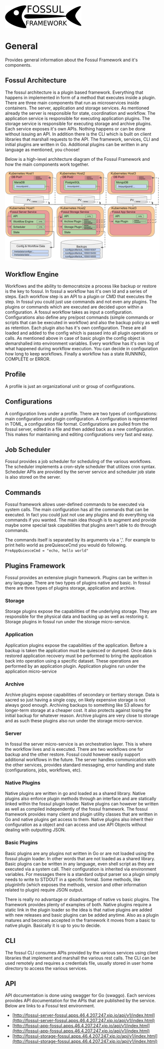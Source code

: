 ![](../images/fossul_logo.png)
# General
Provides general information about the Fossul Framework and it's components.

## Fossul Architecture
The fossul architecture is a plugin based framework. Everything that happens in implemented in form of a method that executes inside a plugin. There are three main components that run as microservices inside containers. The server, application and storage services. As mentioned already the server is responsible for state, coordination and workflow. The application service is responsible for executing application plugins. The storage service is responsible for executing storage and archive plugins. Each service exposes it's own APIs. Nothing happens or can be done without issuing an API. In addition there is the CLI which is built on client libraries that marshall requests to the API. The framework, services, CLI and initial plugins are written in Go. Additional plugins can be written in any language as mentioned, you choose!

Below is a high-level architecture diagram of the Fossul Framework and how the main components work together.

![](images/fossul_architecture_1.0.0.png)

## Workflow Engine
Workflows and the ability to democratoize a process like backup or restore is the key to fossul. In fossul a workflow has it's own Id and a series of steps. Each workflow step is an API to a plugin or CMD that executes the step. In fossul you could just use commands and not even any plugins. The plugins or commands which are executed are decided upon within a configuration. A fossul workflow takes as input a configuration. Configurations also define any pre/post commands (simple commands or scripts that can be executed in workflow) and also the backup policy as well as retention. Each plugin also has it's own configuration. These are all loaded and added to the config which is passed into all plugin operations or calls. As mentioned above in case of basic plugin the config object is demarshalled into environment variables. Every workflow has it's own log of what happened during workflow execution. You can decide in configuration how long to keep workflows. Finally a workflow has a state RUNNING, COMPLETE or ERROR.

## Profile
A profile is just an organizational unit or group of configurations.

## Configurations
A configuration lives under a profile. There are two types of configurations: main configuration and plugin configuration. A configuration is represented in TOML, a configuration file format. Configurations are pulled from the fossul server, edited in a file and then added back as a new configuration. This makes for maintaining and editing configurations very fast and easy.

## Job Scheduler
Fossul provides a job scheduler for scheduling of the various workflows. The scheduler implements a cron-style scheduler that utilizes cron syntax. Scheduler APIs are provided by the server service and scheduler job state is also stored on the server.

## Commands
Fossul framework allows user-defined commands to be executed via system calls. The main configuration has all the commands that can be executed. In fact you could just not use any plugins and do everything via commands if you wanted. The main idea though is to augment and provide maybe some special task capabilities that plugins aren't able to do through commands.

The commands itself is separated by its arguments via a ','. For example to print hello world as preQuiesceCmd you would do following.
```PreAppQuiesceCmd = "echo, hello world"```

## Plugins Framework
Fossul provides an extensive plugin framework. Plugins can be written in any language. There are two types of plugins native and basic. In fossul there are three types of plugins storage, application and archive. 

### Storage
Storage plugins expose the capabilities of the underlying storage. They are responsible for the physical data and backing up as well as restoring it. Storage plugins in fossul run under the storage micro-service.

### Application
Application plugins expose the capabilities of the application. Before a backup is taken the application must be quiesced or dumped. Once data is restored application recovery must be performed to bring the application back into operation using a specific dataset. These operations are performed by an application plugin. Application plugins run under the application micro-service

### Archive
Archive plugins expose capabilities of secondary or tiertiary storage. Data is sacred so just having a single copy, on likely expensive storage is not always good enough. Archiving backups to something like S3 allows for longer-term storage at a cheaper cost. It also protects against losing the initial backup for whatever reason. Archive plugins are very close to storage and as such these plugins also run under the storage micro-service.

### Server
In fossul the server micro-service is an orchestration layer. This is where the workflow lives and is executed. There are two workflows one for backup and the other restore. Fossul could however easily support additional workflows in the future. The server handles communication with the other services, provides standard messaging, error handling and state (configurations, jobs, workflows, etc).

### Native Plugins
Native plugins are written in go and loaded as a shared library. Native plugins also enforce plugin methods through an interface and are statically linked within the fossul plugin loader. Native plugins can however be written as well as compiled independently of the fossul framework. The fossul framework provides many client and plugin utility classes that are written in Go and native plugins get access to them. Native plugins also inherit their configuration as a object and can access and use API Objects without dealing with outputting JSON.

### Basic Plugins
Basic plugins are any plugins not written in Go or are not loaded using the fossul plugin loader. In other words that are not loaded as a shared library. Basic plugins can be written in any language, even shell script as they are executed via a system call. Their configuration is inherited via environment variables. For messages there is a standard output parser so a plugin simply needs to write to STDOUT in a specific format. Some methods, like pluginInfo (which exposes the methods, version and other information related to plugin) require JSON output.

There is really no advantage or disadvantage of native vs basic plugins. The framework provides plenty of examples of both. Native plugins require a static link in the plugin loader so the idea is that native plugins are added with new releases and basic plugins can be added anytime. Also as a plugin matures and becomes accepted in the framework it moves from a basic to native plugin. Basically it is up to you to decide.

## CLI
The fossul CLI consumes APIs provided by the various services using client libraries that implement and marshall the various rest calls. The CLI can be used remotely and requires a credentials file, usually stored in user home directory to access the various services. 

## API
API documentation is done using swagger for Go (swaggo). Each services provides API documentation for the APIs that are published by the service. Below are links to a Fossul test environment.
* [http://fossul-server-fossul.apps.46.4.207.247.xip.io/api/v1/index.html](http://fossul-server-fossul.apps.46.4.207.247.xip.io/api/v1/index.html)
* [http://fossul-app-fossul.apps.46.4.207.247.xip.io/api/v1/index.html](http://fossul-app-fossul.apps.46.4.207.247.xip.io/api/v1/index.html)
* [http://fossul-storage-fossul.apps.46.4.207.247.xip.io/api/v1/index.html](http://fossul-storage-fossul.apps.46.4.207.247.xip.io/api/v1/index.html)